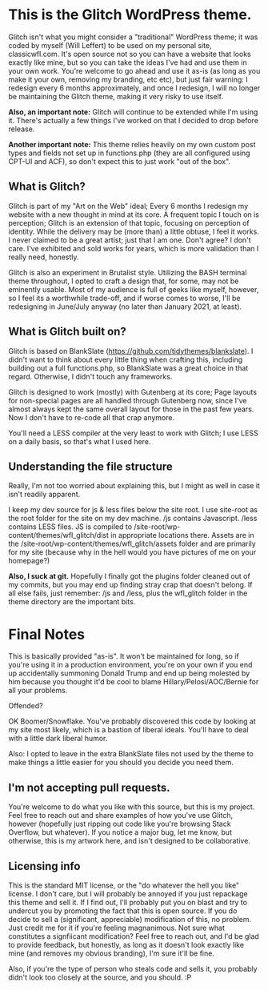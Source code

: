 # This is the Glitch WordPress theme.

Glitch isn't what you might consider a "traditional" WordPress theme; it was coded by myself (Will Leffert) to be used on my personal site, classicwfl.com. It's open source not so you can have a website that looks exactly like mine, but so you can take the ideas I've had and use them in your own work. You're welcome to go ahead and use it as-is (as long as you make it your own, removing my branding, etc etc), but just fair warning: I redesign every 6 months approximately, and once I redesign, I will no longer be maintaining the Glitch theme, making it very risky to use itself.

**Also, an important note:** Glitch will continue to be extended while I'm using it. There's actually a few things I've worked on that I decided to drop before release.

**Another important note:** This theme relies heavily on my own custom post types and fields not set up in functions.php (they are all configured using CPT-UI and ACF), so don't expect this to just work "out of the box".

## What is Glitch?

Glitch is part of my "Art on the Web" ideal; Every 6 months I redesign my website with a new thought in mind at its core. A frequent topic I touch on is perception; Glitch is an extension of that topic, focusing on perception of identity. While the delivery may be (more than) a little obtuse, I feel it works. I never claimed to be a great artist; just that I am one. Don't agree? I don't care. I've exhibited and sold works for years, which is more validation than I really need, honestly.

Glitch is also an experiment in Brutalist style. Utilizing the BASH terminal theme throughout, I opted to craft a design that, for some, may not be eminently usable. Most of my audience is full of geeks like myself, however, so I feel its a worthwhile trade-off, and if worse comes to worse, I'll be redesigning in June/July anyway (no later than January 2021, at least).

## What is Glitch built on?

Glitch is based on BlankSlate (https://github.com/tidythemes/blankslate). I didn't want to think about every little thing when crafting this, including building out a full functions.php, so BlankSlate was a great choice in that regard. Otherwise, I didn't touch any frameworks.

Glitch is designed to work (mostly) with Gutenberg at its core; Page layouts for non-special pages are all handled through Gutenberg now, since I've almost always kept the same overall layout for those in the past few years. Now I don't have to re-code all that crap anymore.

You'll need a LESS compiler at the very least to work with Glitch; I use LESS on a daily basis, so that's what I used here.

## Understanding the file structure

Really, I'm not too worried about explaining this, but I might as well in case it isn't readily apparent.

I keep my dev source for js & less files below the site root. I use site-root as the root folder for the site on my dev machine. /js contains Javascript. /less contains LESS files. JS is compiled to /site-root/wp-content/themes/wfl_glitch/dist in appropriate locations there. Assets are in the /site-root/wp-content/themes/wfl_glitch/assets folder and are primarily for my site (because why in the hell would you have pictures of me on your homepage?)

**Also, I suck at git.** Hopefully I finally got the plugins folder cleaned out of my commits, but you may end up finding stray crap that doesn't belong. If all else fails, just remember: /js and /less, plus the wfl_glitch folder in the theme directory are the important bits.

# Final Notes

This is basically provided "as-is". It won't be maintained for long, so if you're using it in a production environment, you're on your own if you end up accidentally summoning Donald Trump and end up being molested by him because you thought it'd be cool to blame Hillary/Pelosi/AOC/Bernie for all your problems.

Offended?

OK Boomer/Snowflake. You've probably discovered this code by looking at my site most likely, which is a bastion of liberal ideals. You'll have to deal with a little dark liberal humor.

Also: I opted to leave in the extra BlankSlate files not used by the theme to make things a little easier for you should you decide you need them.

## I'm not accepting pull requests.

You're welcome to do what you like with this source, but this is my project. Feel free to reach out and share examples of how you've use Glitch, however (hopefully just ripping out code like you're browsing Stack Overflow, but whatever). If you  notice a major bug, let me know, but otherwise, this is my artwork here, and isn't designed to be collaborative.

## Licensing info
This is the standard MIT license, or the "do whatever the hell you like" license. I don't care, but I will probably be annoyed if you just repackage this theme and sell it. If I find out, I'll probably put you on blast and try to undercut you by promoting the fact that this is open source. If you do decide to sell a (significant, appreciable) modification of this, no problem. Just credit me for it if you're feeling magnanimous. Not sure what constitutes a signfiicant modification? Feel free to reach out, and I'd be glad to provide feedback, but honestly, as long as it doesn't look exactly like mine (and removes my obvious branding), I'm sure it'll be fine.

Also, if you're the type of person who steals code and sells it, you probably didn't look too closely at the source, and you should. :P